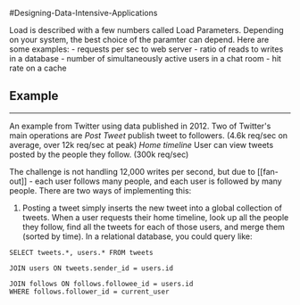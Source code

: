 #Designing-Data-Intensive-Applications 

Load is described with a few numbers called Load Parameters.
Depending on your system, the best choice of the paramter can depend. Here are some examples:
	- requests per sec to web server
	- ratio of reads to writes in a database
	- number of simultaneously active users in a chat room
	- hit rate on a cache

## Example
---
An example from Twitter using data published in 2012.
Two of Twitter's main operations are
_Post Tweet_
	publish tweet to followers. (4.6k req/sec on average, over 12k req/sec at peak)
*Home timeline*
	User can view tweets posted by the people they follow. (300k req/sec)

The challenge is not handling 12,000 writes per second, but due to [[fan-out]] - each user follows many people, and each user is followed by many people. There are two ways of implementing this:
1) Posting a tweet simply inserts the new tweet into a global collection of tweets. When a user requests their home timeline, look up all the people they follow, find all the tweets for each of those users, and merge them (sorted by time). In a relational database, you could query like:
```
SELECT tweets.*, users.* FROM tweets

JOIN users ON tweets.sender_id = users.id

JOIN follows ON follows.followee_id = users.id 
WHERE follows.follower_id = current_user   
```
